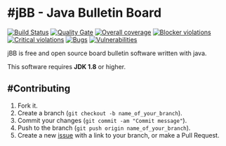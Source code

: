 #jBB - Java Bulletin Board
=================================
[![Build Status](http://vps289371.ovh.net:8000/buildStatus/icon?job=jBB%200.7.0-member-id-usage-SNAPSHOT%20Build)](http://vps289371.ovh.net:8000/job/jBB%200.7.0-member-id-usage-SNAPSHOT%20Build/) 
[![Quality Gate](http://vps289371.ovh.net:9000/api/badges/gate?key=org.jbb:jbb-parent:0.7.0-member-id-usage-SNAPSHOT)](http://vps289371.ovh.net:9000/overview?id=org.jbb%3Ajbb-parent%3A0.7.0-member-id-usage-SNAPSHOT)
[![Overall coverage](http://vps289371.ovh.net:9000/api/badges/measure?key=org.jbb:jbb-parent:0.7.0-member-id-usage-SNAPSHOT&metric=overall_coverage&blinking=true)](http://vps289371.ovh.net:9000/overview?id=org.jbb%3Ajbb-parent%3A0.7.0-member-id-usage-SNAPSHOT) 
[![Blocker violations](http://vps289371.ovh.net:9000/api/badges/measure?key=org.jbb:jbb-parent:0.7.0-member-id-usage-SNAPSHOT&metric=blocker_violations&blinking=true)](http://vps289371.ovh.net:9000/overview?id=org.jbb%3Ajbb-parent%3A0.7.0-member-id-usage-SNAPSHOT) 
[![Critical violations](http://vps289371.ovh.net:9000/api/badges/measure?key=org.jbb:jbb-parent:0.7.0-member-id-usage-SNAPSHOT&metric=critical_violations&blinking=true)](http://vps289371.ovh.net:9000/overview?id=org.jbb%3Ajbb-parent%3A0.7.0-member-id-usage-SNAPSHOT) 
[![Bugs](http://vps289371.ovh.net:9000/api/badges/measure?key=org.jbb:jbb-parent:0.7.0-member-id-usage-SNAPSHOT&metric=bugs&blinking=true)](http://vps289371.ovh.net:9000/overview?id=org.jbb%3Ajbb-parent%3A0.7.0-member-id-usage-SNAPSHOT) 
[![Vulnerabilities](http://vps289371.ovh.net:9000/api/badges/measure?key=org.jbb:jbb-parent:0.7.0-member-id-usage-SNAPSHOT&metric=vulnerabilities&blinking=true)](http://vps289371.ovh.net:9000/overview?id=org.jbb%3Ajbb-parent%3A0.7.0-member-id-usage-SNAPSHOT)


jBB is free and open source board bulletin software written with java.


This software requires **JDK 1.8** or higher.

#Contributing
------------

1. Fork it.
2. Create a branch (`git checkout -b name_of_your_branch`).
3. Commit your changes (`git commit -am "Commit message"`).
4. Push to the branch (`git push origin name_of_your_branch`).
5. Create a new [issue](https://github.com/jbb-project/jbb/issues/new) with a link to your branch, or make a Pull Request.
